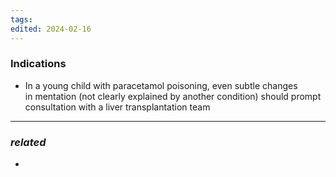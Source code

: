```yaml
---
tags: 
edited: 2024-02-16
---
```

### Indications
- In a young child with paracetamol poisoning, even subtle changes in mentation (not clearly explained by another condition) should prompt consultation with a liver transplantation team

---
### *related*
- 